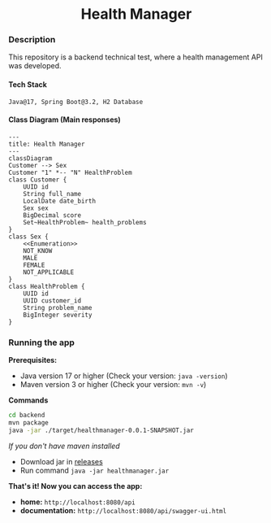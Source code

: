 <h1 align="center">Health Manager</h1>

### Description

<p align="center justify">
This repository is a backend technical test, where a health management API was developed.
</p>

#### Tech Stack

    Java@17, Spring Boot@3.2, H2 Database

#### Class Diagram (Main responses)

```mermaid
---
title: Health Manager
---
classDiagram
Customer --> Sex
Customer "1" *-- "N" HealthProblem
class Customer {
    UUID id
    String full_name
    LocalDate date_birth
    Sex sex
    BigDecimal score
    Set~HealthProblem~ health_problems
}
class Sex {
    <<Enumeration>>
    NOT_KNOW
    MALE
    FEMALE
    NOT_APPLICABLE
}
class HealthProblem {
    UUID id
    UUID customer_id
    String problem_name
    BigInteger severity
}
```

### Running the app

**Prerequisites:**

-  Java version 17 or higher (Check your version: `java -version`)
-  Maven version 3 or higher (Check your version: `mvn -v`)

**Commands**

```bash
cd backend
mvn package
java -jar ./target/healthmanager-0.0.1-SNAPSHOT.jar
```

*If you don't have maven installed*
- Download jar in [releases](https://github.com/wesleybritovlk/health-manager/releases)
- Run command `java -jar healthmanager.jar`


**That's it! Now you can access the app:**

- **home:** `http://localhost:8080/api`
- **documentation:** `http://localhost:8080/api/swagger-ui.html`
